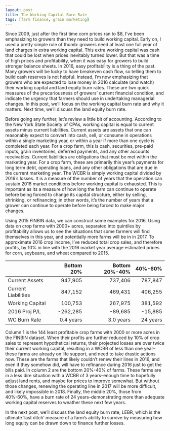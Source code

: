 ```yaml
---
layout: post
title: The Working Capital Burn Rate
tags: [farm finance, grain marketing]
---
```



Since 2009, just after the first time corn prices ran to $8, I’ve been emphasizing to growers than they need to build working capital. Early on, I used a pretty simple rule of thumb: growers need at least one full year of land charges in extra working capital. This extra working capital was cash that could be lost when prices inevitably turned lower. But that was a time of high prices and profitability, when it was easy for growers to build stronger balance sheets. In 2016, easy profitability is a thing of the past. Many growers will be lucky to have breakeven cash flow, so telling them to build cash reserves is not helpful. Instead, I’m now emphasizing that growers who are expected to lose money in 2016 calculate (and watch) their working capital and land equity burn rates. These are two quick measures of the precariousness of growers’ current financial condition, and indicate the urgency that farmers should use in undertaking managerial changes. In this post, we’ll focus on the working capital burn rate and why it matters. Next time, we’ll discuss the land equity burn rate.

Before going any further, let’s review a little bit of accounting. According to the New York State Society of CPAs, working capital is equal to current assets minus current liabilities. Current assets are assets that one can reasonably expect to convert into cash, sell, or consume in operations within a single marketing year, or within a year if more than one cycle is completed each year. For a crop farm, this is cash, securities, pre-paid inputs, grain inventories, deferred payments, and any other accounts receivables. Current liabilities are obligations that must be met within the marketing year. For a crop farm, these are primarily this year’s payments for long term debt, operating loans, and any other obligations that are due in the current marketing year. The WCBR is simply working capital divided by 2016’s losses. It is a measure of the number of years that the operation can sustain 2016 market conditions before working capital is exhausted. This is important as its a measure of how long the farm can continue to operate before being forced to change its capital structure, either by selling, shrinking, or refinancing; in other words, it’s the number of years that a grower can continue to operate before being forced to make major changes.

Using 2015 FINBIN data, we can construct some examples for 2016. Using data on crop farms with 2000+ acres, separated into quintiles by profitability allows us to see the situations that some farmers will find themselves in this year, and potentially more farms will be in in 2017. To approximate 2016 crop income, I’ve reduced total crop sales, and therefore profits, by 10% in line with the 2016 market year average estimated prices for corn, soybeans, and wheat compared to 2015.

|              | Bottom 20% | Bottom 20%-40%  | 40%-60%     |
| ------------ | ---------: | --------------: | ----------: |
| Current Assets | 947,905 | 737,406 | 787,847 |
| Current Liabilities | 847,152 | 469,431 | 406,255 |
| Working Capital | 100,753 | 267,975 | 381,592 |
| 2016 Proj P/L | -262,285 | -89,685 | -15,885 |
| WC Burn Rate | 0.4 years | 3.0 years | 24 years |


Column 1 is the 144 least profitable crop farms with 2000 or more acres in the FINBIN dataset. When their profits are further reduced by 10% of crop sales to represent hypothetical returns, their projected losses are over twice their current working capital, resulting in a WCBR of less than one year–these farms are already on life support, and need to take drastic actions now. These are the farms that likely couldn’t renew their lines in 2016, and even if they somehow did, will have to refinance during 2016 just to get the bills paid. In column 2 are the bottom 20%-40% of farms. These farms are in a less dire situation with a WCBR of 3  years–enough time to hopefully adjust land rents, and maybe for prices to improve somewhat. But without those changes, renewing the operating line in 2017 will be more difficult, and likely impossible in 2018. Finally, the middle 20%, those from 40%-60%, have a burn rate of 24 years–demonstrating more than adequate working capital reserves to weather these next few years.

In the next post, we’ll discuss the land equity burn rate, LEBR, which is the ultimate ‘last ditch’ measure of a farm’s ability to survive by measuring how long equity can be drawn down to finance further losses.